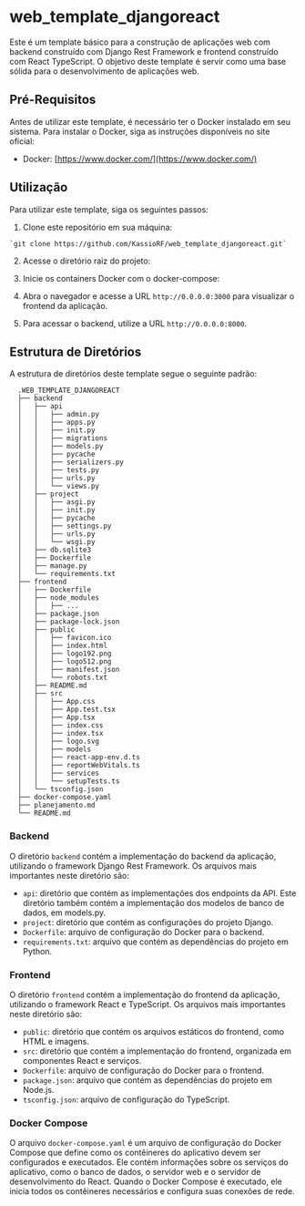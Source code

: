 # web_template_djangoreact

Este é um template básico para a construção de aplicações web com backend construído com Django Rest Framework e frontend construído com React TypeScript. O objetivo deste template é servir como uma base sólida para o desenvolvimento de aplicações web.

## Pré-Requisitos

Antes de utilizar este template, é necessário ter o Docker instalado em seu sistema. Para instalar o Docker, siga as instruções disponíveis no site oficial:

 - Docker: [https://www.docker.com/](https://www.docker.com/)

## Utilização

Para utilizar este template, siga os seguintes passos:
 
  1. Clone este repositório em sua máquina:
  
    `git clone https://github.com/KassioRF/web_template_djangoreact.git`

  2. Acesse o diretório raiz do projeto:

  3. Inicie os containers Docker com o docker-compose:

  4. Abra o navegador e acesse a URL `http://0.0.0.0:3000` para visualizar o frontend da aplicação.

  5. Para acessar o backend, utilize a URL `http://0.0.0.0:8000`.

## Estrutura de Diretórios

A estrutura de diretórios deste template segue o seguinte padrão:

```
  .WEB_TEMPLATE_DJANGOREACT
  ├── backend
  │   ├── api
  │   │   ├── admin.py
  │   │   ├── apps.py
  │   │   ├── init.py
  │   │   ├── migrations
  │   │   ├── models.py
  │   │   ├── pycache
  │   │   ├── serializers.py
  │   │   ├── tests.py
  │   │   ├── urls.py
  │   │   └── views.py
  │   ├── project
  │   │   ├── asgi.py
  │   │   ├── init.py
  │   │   ├── pycache
  │   │   ├── settings.py
  │   │   ├── urls.py
  │   │   └── wsgi.py
  │   ├── db.sqlite3
  │   ├── Dockerfile
  │   ├── manage.py
  │   └── requirements.txt
  ├── frontend
  │   ├── Dockerfile
  │   ├── node_modules
  │   │   ├── ...
  │   ├── package.json
  │   ├── package-lock.json
  │   ├── public
  │   │   ├── favicon.ico
  │   │   ├── index.html
  │   │   ├── logo192.png
  │   │   ├── logo512.png
  │   │   ├── manifest.json
  │   │   └── robots.txt
  │   ├── README.md
  │   ├── src
  │   │   ├── App.css
  │   │   ├── App.test.tsx
  │   │   ├── App.tsx
  │   │   ├── index.css
  │   │   ├── index.tsx
  │   │   ├── logo.svg
  │   │   ├── models
  │   │   ├── react-app-env.d.ts
  │   │   ├── reportWebVitals.ts
  │   │   ├── services
  │   │   └── setupTests.ts
  │   └── tsconfig.json
  ├── docker-compose.yaml
  ├── planejamento.md
  └── README.md
```

### Backend

O diretório `backend` contém a implementação do backend da aplicação, utilizando o framework Django Rest Framework. Os arquivos mais importantes neste diretório são:

 - `api`: diretório que contém as implementações dos endpoints da API. Este diretório também contém a implementação dos modelos de banco de dados, em models.py.
 - `project`: diretório que contém as configurações do projeto Django.
 - `Dockerfile`: arquivo de configuração do Docker para o backend.
 - `requirements.txt`: arquivo que contém as dependências do projeto em Python.
### Frontend

O diretório `frontend` contém a implementação do frontend da aplicação, utilizando o framework React e TypeScript. Os arquivos mais importantes neste diretório são:

 - `public`: diretório que contém os arquivos estáticos do frontend, como HTML e imagens.
 - `src`: diretório que contém a implementação do frontend, organizada em componentes React e serviços.
 - `Dockerfile`: arquivo de configuração do Docker para o frontend.
 - `package.json`: arquivo que contém as dependências do projeto em Node.js.
 - `tsconfig.json`: arquivo de configuração do TypeScript.

### Docker Compose

O arquivo `docker-compose.yaml` é um arquivo de configuração do Docker Compose que define como os contêineres do aplicativo devem ser configurados e executados. Ele contém informações sobre os serviços do aplicativo, como o banco de dados, o servidor web e o servidor de desenvolvimento do React. Quando o Docker Compose é executado, ele inicia todos os contêineres necessários e configura suas conexões de rede.